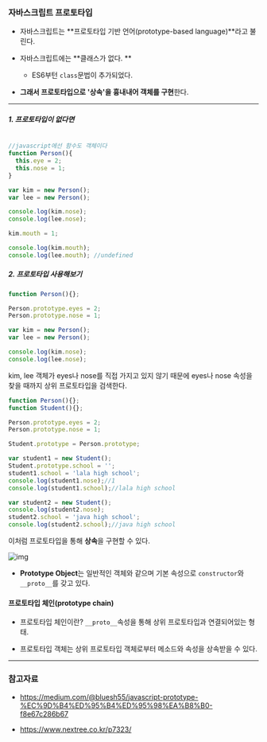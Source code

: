 

### 자바스크립트 프로토타입

- 자바스크립트는 **프로토타입 기반 언어(prototype-based language)**라고 불린다.

- 자바스크립트에는 **클래스가 없다. **

  - ES6부턴 `class`문법이 추가되었다.

- **그래서 프로토타입으로 '상속'을 흉내내어  객체를 구현**한다.

  

-----------

##### 1. 프로토타입이 없다면

```javascript

//javascript에선 함수도 객체이다
function Person(){
  this.eye = 2;
  this.nose = 1;
}

var kim = new Person();
var lee = new Person();

console.log(kim.nose);
console.log(lee.nose);

kim.mouth = 1;

console.log(kim.mouth);
console.log(lee.mouth); //undefined


```

##### 2. 프로토타입 사용해보기

```javascript
function Person(){};

Person.prototype.eyes = 2;
Person.prototype.nose = 1;

var kim = new Person();
var lee = new Person();

console.log(kim.nose);
console.log(lee.nose);

```

kim, lee 객체가 eyes나 nose를 직접 가지고 있지 않기 때문에 eyes나 nose 속성을 찾을 때까지 상위 프로토타입을 검색한다.

```javascript
function Person(){};
function Student(){};

Person.prototype.eyes = 2;
Person.prototype.nose = 1;

Student.prototype = Person.prototype;

var student1 = new Student();
Student.prototype.school = '';
student1.school = 'lala high school';
console.log(student1.nose);//1
console.log(student1.school);//lala high school

var student2 = new Student();
console.log(student2.nose);
student2.school = 'java high school';
console.log(student2.school);//java high school
```

이처럼 프로토타입을 통해 **상속**을 구현할 수 있다.

![img](https://miro.medium.com/max/1778/1*PZe_YnLftVZwT1dNs1Iu0A.png)

- **Prototype Object**는 일반적인 객체와 같으며 기본 속성으로 `constructor`와 `__proto__`를 갖고 있다.





#### **프로토타입 체인(prototype chain)** 

- 프로토타입 체인이란? `__proto__`속성을 통해 상위 프로토타입과 연결되어있는 형태.

- 프로토타입 객체는 상위 프로토타입 객체로부터 메소드와 속성을 상속받을 수 있다. 

----

### 참고자료

- https://medium.com/@bluesh55/javascript-prototype-%EC%9D%B4%ED%95%B4%ED%95%98%EA%B8%B0-f8e67c286b67

- https://www.nextree.co.kr/p7323/